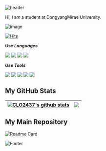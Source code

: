 ![header](https://capsule-render.vercel.app/api?type=slice&color=auto&height=100&section=header&text=Welcome!&fontSize=50)


Hi, I am a student at DongyangMirae University.

![image](https://user-images.githubusercontent.com/101855570/207064734-a79eed24-dfda-4165-ac7e-65eb5cb90f9b.png)

[![Hits](https://hits.seeyoufarm.com/api/count/incr/badge.svg?url=https%3A%2F%2Fgithub.com%2FCLO2437&count_bg=%2379C83D&title_bg=%23555555&icon=github.svg&icon_color=%23E7E7E7&title=GitHub&edge_flat=false)](https://hits.seeyoufarm.com)


***Use Languages***

<img src="https://img.shields.io/badge/C-A8B9CC?style=for-the-badge&logo=C&logoColor=white"> <img src="https://img.shields.io/badge/C%23-000000?style=for-the-badge&logo=Csharp&logoColor=white"> <img src="https://img.shields.io/badge/Java(Script)-F7DF1E?style=for-the-badge&logo=JavaScript&logoColor=white"> <img src="https://img.shields.io/badge/Python-3776AB?style=for-the-badge&logo=Python&logoColor=white">

***Use Tools***

<img src="https://img.shields.io/badge/Visual Studio-5C2D91?style=for-the-badge&logo=VisualStudio&logoColor=white"> <img src="https://img.shields.io/badge/Visual Studio Code-007ACC?style=for-the-badge&logo=VisualStudio&logoColor=white"> <img src="https://img.shields.io/badge/Eclipse-2C2255?style=for-the-badge&logo=Eclipse&logoColor=white"> <img src="https://img.shields.io/badge/Unity-FFFFFF?style=for-the-badge&logo=Unity&logoColor=black"> <img src="https://img.shields.io/badge/FireBase-FFCA28?style=for-the-badge&logo=FireBase&logoColor=white">


## My GitHub Stats


| <a href="https://github.com/CLO2437/github-readme-stats"><img align="center" src="https://github-readme-stats.vercel.app/api?username=CLO2437&show_icons=true&include_all_commits=true&theme=buefy&hide_border=true" alt="CLO2437's github stats" /></a> | <a href="https://github.com/CLO2437/github-readme-stats"><img align="center" src="https://github-readme-stats.vercel.app/api/top-langs/?username=CLO2437&layout=compact&theme=buefy&hide_border=true" /></a> |
| ------------- | ------------- |


## My Main Repository

[![Readme Card](https://github-readme-stats.vercel.app/api/pin/?username=CLO2437&repo=Portfolio)](https://github.com/CLO2437/Portfolio)


![Footer](https://capsule-render.vercel.app/api?type=waving&color=auto&height=200&section=footer)
